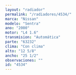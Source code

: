 ```yaml
---
layout: "radiador"
permalink: "/radiadores/4534/"
marca: "Nissan"
modelo: "Sentra"
ano: "2000"
motor: "L4 1.6"
transmision: "Automática"
parte: "63232"
clima: "Con clima"
alto: "12 5/8"
ancho: "25 1/2"
observaciones: ""
id: "4534"
---
```


